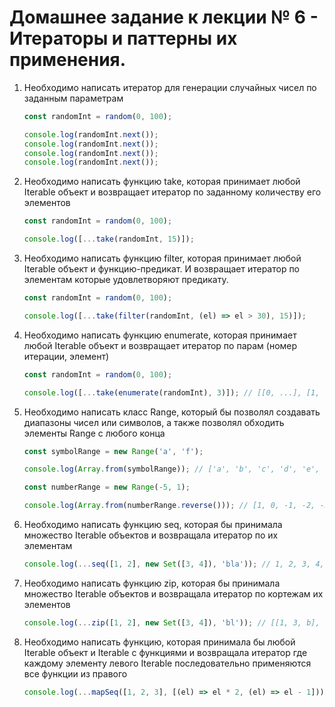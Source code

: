 # Домашнее задание к лекции № 6 - Итераторы и паттерны их применения.

1. Необходимо написать итератор для генерации случайных чисел по заданным параметрам

   ```js
   const randomInt = random(0, 100);
   
   console.log(randomInt.next());
   console.log(randomInt.next());
   console.log(randomInt.next());
   console.log(randomInt.next());
   ```

2. Необходимо написать функцию take, которая принимает любой Iterable объект и возвращает итератор по заданному количеству его элементов

   ```js
   const randomInt = random(0, 100);
   
   console.log([...take(randomInt, 15)]);
   ```

3. Необходимо написать функцию filter, которая принимает любой Iterable объект и функцию-предикат. И возвращает итератор по элементам которые удовлетворяют предикату.

   ```js
   const randomInt = random(0, 100);
   
   console.log([...take(filter(randomInt, (el) => el > 30), 15)]);
   ```

4. Необходимо написать функцию enumerate, которая принимает любой Iterable объект и возвращает итератор по парам (номер итерации, элемент)

   ```js
   const randomInt = random(0, 100);
   
   console.log([...take(enumerate(randomInt), 3)]); // [[0, ...], [1, ...], [2, ...]]
   ```

5. Необходимо написать класс Range, который бы позволял создавать диапазоны чисел или символов, а также позволял обходить элементы Range с любого конца
   
   ```js
   const symbolRange = new Range('a', 'f');
   
   console.log(Array.from(symbolRange)); // ['a', 'b', 'c', 'd', 'e', 'f']
   
   const numberRange = new Range(-5, 1);
   
   console.log(Array.from(numberRange.reverse())); // [1, 0, -1, -2, -3, -4, -5]
   ```

6. Необходимо написать функцию seq, которая бы принимала множество Iterable объектов и возвращала итератор по их элементам

   ```js
   console.log(...seq([1, 2], new Set([3, 4]), 'bla')); // 1, 2, 3, 4, 'b', 'l', 'a'
   ```

7. Необходимо написать функцию zip, которая бы принимала множество Iterable объектов и возвращала итератор по кортежам их элементов

   ```js
   console.log(...zip([1, 2], new Set([3, 4]), 'bl')); // [[1, 3, b], [2, 4, 'l']]
   ```

8. Необходимо написать функцию, которая принимала бы любой Iterable объект и Iterable с функциями и возвращала итератор где каждому элементу левого Iterable последовательно применяются все функции из правого
   
   ```js
   console.log(...mapSeq([1, 2, 3], [(el) => el * 2, (el) => el - 1])); // [1, 3, 5]
   ```